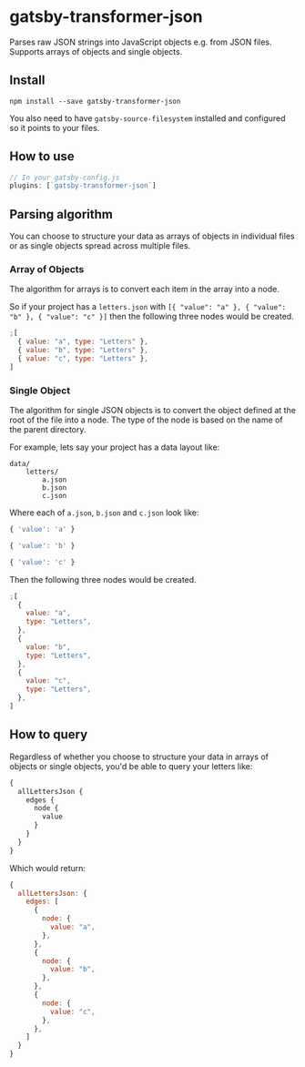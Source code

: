 # gatsby-transformer-json

Parses raw JSON strings into JavaScript objects e.g. from JSON files. Supports arrays of objects and single objects.

## Install

`npm install --save gatsby-transformer-json`

You also need to have `gatsby-source-filesystem` installed and configured so it points to your files.

## How to use

```javascript
// In your gatsby-config.js
plugins: [`gatsby-transformer-json`]
```

## Parsing algorithm

You can choose to structure your data as arrays of objects in individual files or as single objects spread across multiple files.

### Array of Objects

The algorithm for arrays is to convert each item in the array into a node.

So if your project has a `letters.json` with `[{ "value": "a" }, { "value": "b" }, { "value": "c" }]` then the following three nodes would be created.

```javascript
;[
  { value: "a", type: "Letters" },
  { value: "b", type: "Letters" },
  { value: "c", type: "Letters" },
]
```

### Single Object

The algorithm for single JSON objects is to convert the object defined at the root of the file into a node. The type of the node is based on the name of the parent directory.

For example, lets say your project has a data layout like:

```
data/
    letters/
        a.json
        b.json
        c.json
```

Where each of `a.json`, `b.json` and `c.json` look like:

```javascript
{ 'value': 'a' }
```

```javascript
{ 'value': 'b' }
```

```javascript
{ 'value': 'c' }
```

Then the following three nodes would be created.

```javascript
;[
  {
    value: "a",
    type: "Letters",
  },
  {
    value: "b",
    type: "Letters",
  },
  {
    value: "c",
    type: "Letters",
  },
]
```

## How to query

Regardless of whether you choose to structure your data in arrays of objects or single objects, you'd be able to query your letters like:

```graphql
{
  allLettersJson {
    edges {
      node {
        value
      }
    }
  }
}
```

Which would return:

```javascript
{
  allLettersJson: {
    edges: [
      {
        node: {
          value: "a",
        },
      },
      {
        node: {
          value: "b",
        },
      },
      {
        node: {
          value: "c",
        },
      },
    ]
  }
}
```

